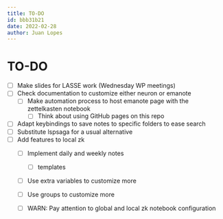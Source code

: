 ```yaml
---
title: TO-DO
id: bbb31b21
date: 2022-02-28
author: Juan Lopes
---
```


# TO-DO

  * [ ] Make slides for LASSE work (Wednesday WP meetings)
  * [ ] Check documentation to customize either neuron or emanote
    * [ ] Make automation process to host emanote page with the zettelkasten notebook
      * [ ] Think about using GitHub pages on this repo
  * [ ] Adapt keybindings to save notes to specific folders to ease search
  * [ ] Substitute lspsaga for a usual alternative
  * [ ] Add features to local zk
    * [ ] Implement daily and weekly notes
      * [ ] templates
    * [ ] Use extra variables to customize more
    * [ ] Use groups to customize more
    * [ ] WARN: Pay attention to global and local zk notebook configuration

